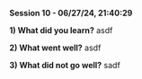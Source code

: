 **Session 10 - 06/27/24, 21:40:29**

**1) What did you learn?**
asdf

**2) What went well?**
asdf

**3) What did not go well?**
sadf

